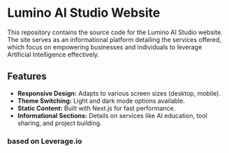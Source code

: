 # Lumino AI Studio Website

This repository contains the source code for the Lumino AI Studio website. The site serves as an informational platform detailing the services offered, which focus on empowering businesses and individuals to leverage Artificial Intelligence effectively.

## Features

*   **Responsive Design:** Adapts to various screen sizes (desktop, mobile).
*   **Theme Switching:** Light and dark mode options available.
*   **Static Content:** Built with Next.js for fast performance.
*   **Informational Sections:** Details on services like AI education, tool sharing, and project building.

### based on Leverage.io 